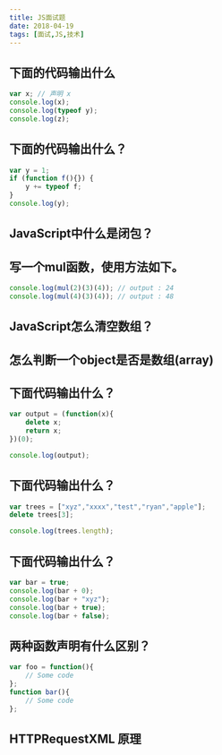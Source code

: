```yaml
---
title: JS面试题
date: 2018-04-19
tags: [面试,JS,技术]
---
```


## 下面的代码输出什么
```js
var x; // 声明 x
console.log(x);
console.log(typeof y);
console.log(z);
```
## 下面的代码输出什么？
```js
var y = 1;
if (function f(){}) {
    y += typeof f;
}
console.log(y);
```
## JavaScript中什么是闭包？

## 写一个mul函数，使用方法如下。
```js
console.log(mul(2)(3)(4)); // output : 24
console.log(mul(4)(3)(4)); // output : 48
```
## JavaScript怎么清空数组？
## 怎么判断一个object是否是数组(array)

## 下面代码输出什么？
```js
var output = (function(x){
    delete x;
    return x;
})(0);

console.log(output);
```

## 下面代码输出什么？
```js
var trees = ["xyz","xxxx","test","ryan","apple"];
delete trees[3];

console.log(trees.length);
```

## 下面代码输出什么？
```js
var bar = true;
console.log(bar + 0);   
console.log(bar + "xyz");  
console.log(bar + true);  
console.log(bar + false);
```

## 两种函数声明有什么区别？
```js
var foo = function(){
    // Some code
};
function bar(){
    // Some code
};
```

## HTTPRequestXML 原理
